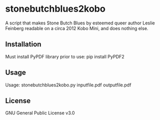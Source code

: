 # stonebutchblues2kobo
A script that makes Stone Butch Blues by esteemed queer author Leslie Feinberg readable on a circa 2012 Kobo Mini, and does nothing else.

## Installation
Must install PyPDF library prior to use:
pip install PyPDF2

## Usage
Usage: stonebutchblues2kobo.py inputfile.pdf outputfile.pdf

## License
GNU General Public License v3.0
